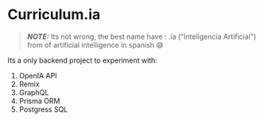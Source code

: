 # Curriculum.ia
> **_NOTE:_**  Its not wrong, the best name have : .ia ("Inteligencia Artificial") from of artificial intelligence in spanish 😅


Its a only backend project to experiment with:

1. OpenIA API
2. Remix
3. GraphQL
4. Prisma ORM
5. Postgress SQL

